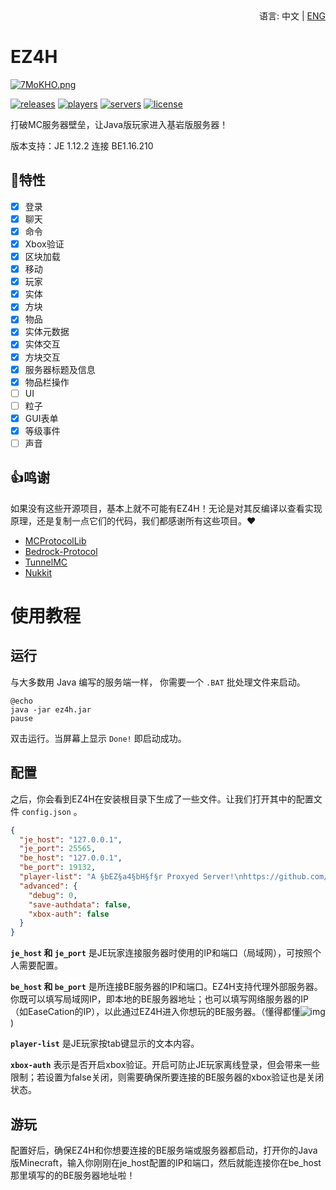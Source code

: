 <div align="right">
  语言:
  中文 | 
  <a title="English" href="/README.md">ENG</a>
</div>

# EZ4H
[![7MoKHO.png](https://s4.ax1x.com/2022/01/13/7MoKHO.png)](https://imgtu.com/i/7MoKHO)

[![releases](https://img.shields.io/github/v/release/FillAmeaPixelNetWork/EZ4H?display_name=tag&color=%231ab1ad)](https://github.com/FillAmeaPixelNetWork/EZ4H/releases)
[![players](https://img.shields.io/bstats/players/10109)](https://bstats.org/plugin/bukkit/EZ4H/10109)
[![servers](https://img.shields.io/bstats/servers/10109)](https://bstats.org/plugin/bukkit/EZ4H/10109)
[![license](https://img.shields.io/github/license/FillAmeaPixelNetWork/EZ4H)](https://github.com/FillAmeaPixelNetWork/EZ4H/blob/main/LICENSE)

打破MC服务器壁垒，让Java版玩家进入基岩版服务器！

版本支持：JE 1.12.2 连接 BE1.16.210

## 🎉特性
- [x] 登录
- [x] 聊天
- [x] 命令
- [x] Xbox验证
- [x] 区块加载
- [x] 移动
- [x] 玩家
- [x] 实体
- [x] 方块
- [x] 物品
- [x] 实体元数据
- [x] 实体交互
- [x] 方块交互
- [x] 服务器标题及信息
- [x] 物品栏操作
- [ ] UI
- [ ] 粒子
- [x] GUI表单
- [x] 等级事件
- [ ] 声音

## 👍鸣谢
如果没有这些开源项目，基本上就不可能有EZ4H！无论是对其反编译以查看实现原理，还是复制一点它们的代码，我们都感谢所有这些项目。❤
- [MCProtocolLib](https://github.com/Steveice10/MCProtocolLib)
- [Bedrock-Protocol](https://github.com/CloudburstMC/Protocol)
- [TunnelMC](https://github.com/THEREALWWEFAN231/TunnelMC)
- [Nukkit](https://github.com/CloudburstMC/Nukkit/)

# 使用教程

## 运行

与大多数用 Java 编写的服务端一样， 你需要一个 `.BAT` 批处理文件来启动。  
~~~  
@echo  
java -jar ez4h.jar  
pause
~~~
双击运行。当屏幕上显示 `Done!` 即启动成功。

## 配置

之后，你会看到EZ4H在安装根目录下生成了一些文件。让我们打开其中的配置文件 `config.json` 。

~~~json
{
  "je_host": "127.0.0.1",
  "je_port": 25565,
  "be_host": "127.0.0.1",
  "be_port": 19132,
  "player-list": "A §bEZ§a4§bH§f§r Proxyed Server!\nhttps://github.com/MeditationDev/EZ4H",
  "advanced": {
    "debug": 0,
    "save-authdata": false,
    "xbox-auth": false
  }
}
~~~
**`je_host` 和 `je_port`** 是JE玩家连接服务器时使用的IP和端口（局域网），可按照个人需要配置。

**`be_host` 和 `be_port`** 是所连接BE服务器的IP和端口。EZ4H支持代理外部服务器。你既可以填写局域网IP，即本地的BE服务器地址；也可以填写网络服务器的IP（如EaseCation的IP），以此通过EZ4H进入你想玩的BE服务器。（懂得都懂![img](https://www.mcbbs.net/static/image/smiley/tong/....png))

**`player-list`** 是JE玩家按tab键显示的文本内容。

**`xbox-auth`** 表示是否开启xbox验证。开启可防止JE玩家离线登录，但会带来一些限制；若设置为false关闭，则需要确保所要连接的BE服务器的xbox验证也是关闭状态。

## 游玩

配置好后，确保EZ4H和你想要连接的BE服务端或服务器都启动，打开你的Java版Minecraft，输入你刚刚在je_host配置的IP和端口，然后就能连接你在be_host那里填写的的BE服务器地址啦！

